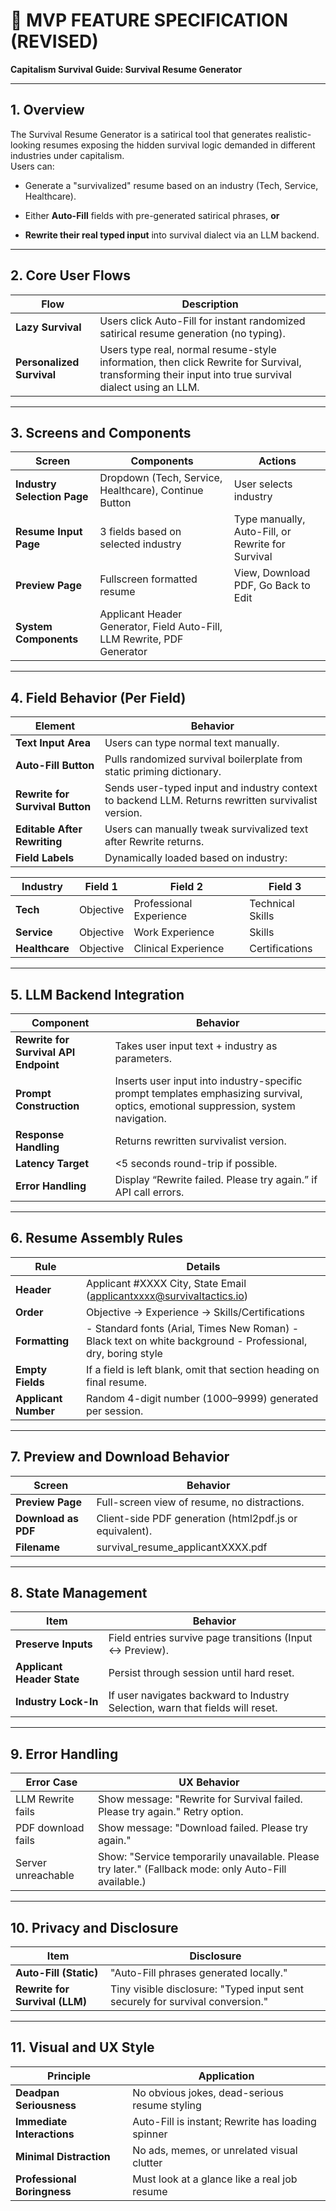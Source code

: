 # **📜 MVP FEATURE SPECIFICATION (REVISED)**

**Capitalism Survival Guide: Survival Resume Generator**

---

## **1\. Overview**

The Survival Resume Generator is a satirical tool that generates realistic-looking resumes exposing the hidden survival logic demanded in different industries under capitalism.  
 Users can:

- Generate a "survivalized" resume based on an industry (Tech, Service, Healthcare).

- Either **Auto-Fill** fields with pre-generated satirical phrases, **or**

- **Rewrite their real typed input** into survival dialect via an LLM backend.

---

## **2\. Core User Flows**

| Flow                      | Description                                                                                                                                          |
| ------------------------- | ---------------------------------------------------------------------------------------------------------------------------------------------------- |
| **Lazy Survival**         | Users click Auto-Fill for instant randomized satirical resume generation (no typing).                                                                |
| **Personalized Survival** | Users type real, normal resume-style information, then click Rewrite for Survival, transforming their input into true survival dialect using an LLM. |

---

## **3\. Screens and Components**

| Screen                      | Components                                                              | Actions                                           |
| --------------------------- | ----------------------------------------------------------------------- | ------------------------------------------------- |
| **Industry Selection Page** | Dropdown (Tech, Service, Healthcare), Continue Button                   | User selects industry                             |
| **Resume Input Page**       | 3 fields based on selected industry                                     | Type manually, Auto-Fill, or Rewrite for Survival |
| **Preview Page**            | Fullscreen formatted resume                                             | View, Download PDF, Go Back to Edit               |
| **System Components**       | Applicant Header Generator, Field Auto-Fill, LLM Rewrite, PDF Generator |                                                   |

---

## **4\. Field Behavior (Per Field)**

| Element                         | Behavior                                                                                           |
| ------------------------------- | -------------------------------------------------------------------------------------------------- |
| **Text Input Area**             | Users can type normal text manually.                                                               |
| **Auto-Fill Button**            | Pulls randomized survival boilerplate from static priming dictionary.                              |
| **Rewrite for Survival Button** | Sends user-typed input and industry context to backend LLM. Returns rewritten survivalist version. |
| **Editable After Rewriting**    | Users can manually tweak survivalized text after Rewrite returns.                                  |
| **Field Labels**                | Dynamically loaded based on industry:                                                              |

| Industry       | Field 1   | Field 2                 | Field 3          |
| -------------- | --------- | ----------------------- | ---------------- |
| **Tech**       | Objective | Professional Experience | Technical Skills |
| **Service**    | Objective | Work Experience         | Skills           |
| **Healthcare** | Objective | Clinical Experience     | Certifications   |

---

## **5\. LLM Backend Integration**

| Component                             | Behavior                                                                                                                           |
| ------------------------------------- | ---------------------------------------------------------------------------------------------------------------------------------- |
| **Rewrite for Survival API Endpoint** | Takes user input text \+ industry as parameters.                                                                                   |
| **Prompt Construction**               | Inserts user input into industry-specific prompt templates emphasizing survival, optics, emotional suppression, system navigation. |
| **Response Handling**                 | Returns rewritten survivalist version.                                                                                             |
| **Latency Target**                    | \<5 seconds round-trip if possible.                                                                                                |
| **Error Handling**                    | Display “Rewrite failed. Please try again.” if API call errors.                                                                    |

---

## **6\. Resume Assembly Rules**

| Rule                 | Details                                                                                                         |
| -------------------- | --------------------------------------------------------------------------------------------------------------- |
| **Header**           | Applicant \#XXXX City, State Email (applicantxxxx@survivaltactics.io)                                           |
| **Order**            | Objective → Experience → Skills/Certifications                                                                  |
| **Formatting**       | \- Standard fonts (Arial, Times New Roman) \- Black text on white background \- Professional, dry, boring style |
| **Empty Fields**     | If a field is left blank, omit that section heading on final resume.                                            |
| **Applicant Number** | Random 4-digit number (1000–9999) generated per session.                                                        |

---

## **7\. Preview and Download Behavior**

| Screen              | Behavior                                                |
| ------------------- | ------------------------------------------------------- |
| **Preview Page**    | Full-screen view of resume, no distractions.            |
| **Download as PDF** | Client-side PDF generation (html2pdf.js or equivalent). |
| **Filename**        | survival_resume_applicantXXXX.pdf                       |

---

## **8\. State Management**

| Item                       | Behavior                                                                       |
| -------------------------- | ------------------------------------------------------------------------------ |
| **Preserve Inputs**        | Field entries survive page transitions (Input \<-\> Preview).                  |
| **Applicant Header State** | Persist through session until hard reset.                                      |
| **Industry Lock-In**       | If user navigates backward to Industry Selection, warn that fields will reset. |

---

## **9\. Error Handling**

| Error Case         | UX Behavior                                                                                           |
| ------------------ | ----------------------------------------------------------------------------------------------------- |
| LLM Rewrite fails  | Show message: "Rewrite for Survival failed. Please try again." Retry option.                          |
| PDF download fails | Show message: "Download failed. Please try again."                                                    |
| Server unreachable | Show: "Service temporarily unavailable. Please try later." (Fallback mode: only Auto-Fill available.) |

---

## **10\. Privacy and Disclosure**

| Item                           | Disclosure                                                                    |
| ------------------------------ | ----------------------------------------------------------------------------- |
| **Auto-Fill (Static)**         | "Auto-Fill phrases generated locally."                                        |
| **Rewrite for Survival (LLM)** | Tiny visible disclosure: "Typed input sent securely for survival conversion." |

---

## **11\. Visual and UX Style**

| Principle                   | Application                                       |
| --------------------------- | ------------------------------------------------- |
| **Deadpan Seriousness**     | No obvious jokes, dead-serious resume styling     |
| **Immediate Interactions**  | Auto-Fill is instant; Rewrite has loading spinner |
| **Minimal Distraction**     | No ads, memes, or unrelated visual clutter        |
| **Professional Boringness** | Must look at a glance like a real job resume      |

